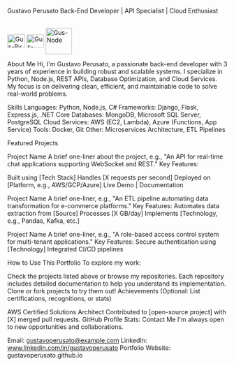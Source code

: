 Gustavo Perusato
Back-End Developer | API Specialist | Cloud Enthusiast

<div style="display: inline_block"><br>
  <img align="center" alt="Gus-Py" height="30" width="40" src="https://cdn.jsdelivr.net/gh/devicons/devicon/icons/python/python-original.svg">
  <img align="center" alt="Gus-DotNet" height="30" width="40" src="https://cdn.jsdelivr.net/gh/devicons/devicon/icons/dot-net/dot-net-original-wordmark.svg">  
  <img align="center" alt="Gus-Node" height="60" src="https://cdn.jsdelivr.net/gh/devicons/devicon/icons/nodejs/nodejs-original-wordmark.svg" />

</div>

About Me
Hi, I'm Gustavo Perusato, a passionate back-end developer with 3 years of experience in building robust and scalable systems. I specialize in Python, Node.js, REST APIs, Database Optimization, and Cloud Services. My focus is on delivering clean, efficient, and maintainable code to solve real-world problems.

Skills
Languages: Python, Node.js, C#
Frameworks: Django, Flask, Express.js, .NET Core
Databases: MongoDB, Microsoft SQL Server, PostgreSQL
Cloud Services: AWS (EC2, Lambda), Azure (Functions, App Service)
Tools: Docker, Git
Other: Microservices Architecture, ETL Pipelines

Featured Projects

Project Name
A brief one-liner about the project, e.g., "An API for real-time chat applications supporting WebSocket and REST."
Key Features:

Built using [Tech Stack]
Handles [X requests per second]
Deployed on [Platform, e.g., AWS/GCP/Azure]
Live Demo | Documentation

Project Name
A brief one-liner, e.g., "An ETL pipeline automating data transformation for e-commerce platforms."
Key Features:
Automates data extraction from [Source]
Processes [X GB/day]
Implements [Technology, e.g., Pandas, Kafka, etc.]

Project Name
A brief one-liner, e.g., "A role-based access control system for multi-tenant applications."
Key Features:
Secure authentication using [Technology]
Integrated CI/CD pipelines

How to Use This Portfolio
To explore my work:

Check the projects listed above or browse my repositories.
Each repository includes detailed documentation to help you understand its implementation.
Clone or fork projects to try them out!
Achievements
(Optional: List certifications, recognitions, or stats)

AWS Certified Solutions Architect
Contributed to [open-source project] with [X] merged pull requests.
GitHub Profile Stats:
Contact Me
I'm always open to new opportunities and collaborations.

Email: gustavoperusato@example.com
LinkedIn: www.linkedin.com/in/gustavoperusato
Portfolio Website: gustavoperusato.github.io